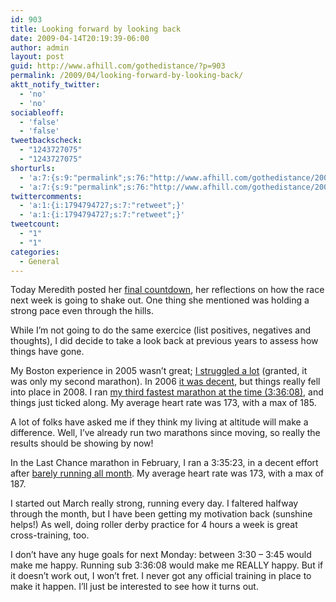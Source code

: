 ```yaml
---
id: 903
title: Looking forward by looking back
date: 2009-04-14T20:19:39-06:00
author: admin
layout: post
guid: http://www.afhill.com/gothedistance/?p=903
permalink: /2009/04/looking-forward-by-looking-back/
aktt_notify_twitter:
  - 'no'
  - 'no'
sociableoff:
  - 'false'
  - 'false'
tweetbackscheck:
  - "1243727075"
  - "1243727075"
shorturls:
  - 'a:7:{s:9:"permalink";s:76:"http://www.afhill.com/gothedistance/2009/04/looking-forward-by-looking-back/";s:7:"tinyurl";s:25:"http://tinyurl.com/ofkro2";s:4:"isgd";s:17:"http://is.gd/zOII";s:5:"bitly";s:20:"http://bit.ly/146R2O";s:5:"snipr";s:22:"http://snipr.com/i0asv";s:5:"snurl";s:22:"http://snurl.com/i0asv";s:7:"snipurl";s:24:"http://snipurl.com/i0asv";}'
  - 'a:7:{s:9:"permalink";s:76:"http://www.afhill.com/gothedistance/2009/04/looking-forward-by-looking-back/";s:7:"tinyurl";s:25:"http://tinyurl.com/ofkro2";s:4:"isgd";s:17:"http://is.gd/zOII";s:5:"bitly";s:20:"http://bit.ly/146R2O";s:5:"snipr";s:22:"http://snipr.com/i0asv";s:5:"snurl";s:22:"http://snurl.com/i0asv";s:7:"snipurl";s:24:"http://snipurl.com/i0asv";}'
twittercomments:
  - 'a:1:{i:1794794727;s:7:"retweet";}'
  - 'a:1:{i:1794794727;s:7:"retweet";}'
tweetcount:
  - "1"
  - "1"
categories:
  - General
---
```

Today Meredith posted her [final countdown](http://meredithrunningworld.blogspot.com/2009/04/final-countdown.html), her reflections on how the race next week is going to shake out. One thing she mentioned was holding a strong pace even through the hills. 

While I&#8217;m not going to do the same exercice (list positives, negatives and thoughts), I did decide to take a look back at previous years to assess how things have gone. 

My Boston experience in 2005 wasn&#8217;t great; [I struggled a lot](http://www.afhill.com/gothedistance/2005/04/boston-marathon-race-report/) (granted, it was only my second marathon). In 2006 [it was decent](http://www.afhill.com/gothedistance/2006/04/boston-marathon/), but things really fell into place in 2008. I ran [my third fastest marathon at the time (3:36:08)](http://www.afhill.com/gothedistance/2008/05/boston-2008-race-report/), and things just ticked along. My average heart rate was 173, with a max of 185.

A lot of folks have asked me if they think my living at altitude will make a difference. Well, I&#8217;ve already run two marathons since moving, so really the results should be showing by now! 

In the Last Chance marathon in February, I ran a 3:35:23, in a decent effort after [barely running all month](http://www.afhill.com/gothedistance/2009/02/last-chance-for-boston-marathon-race-report/). My average heart rate was 173, with a max of 187.

I started out March really strong, running every day. I faltered halfway through the month, but I have been getting my motivation back (sunshine helps!) As well, doing roller derby practice for 4 hours a week is great cross-training, too. 

I don&#8217;t have any huge goals for next Monday: between 3:30 &#8211; 3:45 would make me happy. Running sub 3:36:08 would make me REALLY happy. But if it doesn&#8217;t work out, I won&#8217;t fret. I never got any official training in place to make it happen. I&#8217;ll just be interested to see how it turns out.
